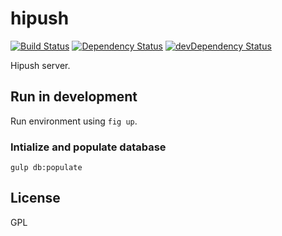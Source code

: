 # hipush
[![Build Status](https://travis-ci.org/hipush/hipush.svg?branch=master)](https://travis-ci.org/hipush/hipush)
[![Dependency Status](https://david-dm.org/hipush/hipush.svg?theme=shields.io)](https://david-dm.org/hipush/hipush)
[![devDependency Status](https://david-dm.org/hipush/hipush/dev-status.svg?theme=shields.io)](https://david-dm.org/hipush/hipush#info=devDependencies)

Hipush server.

## Run in development

Run environment using `fig up`.

### Intialize and populate database

```
gulp db:populate
```

## License

GPL
